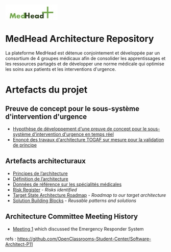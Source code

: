 ![MedHead Logo](./images/logo.png)
# MedHead Architecture Repository

La plateforme MedHead est détenue conjointement et développée par un consortium de 4 groupes médicaux afin de consolider les apprentissages et les ressources partagés et de développer une norme médicale qui optimise les soins aux patients et les interventions d'urgence.

# Artefacts du projet
## Preuve de concept pour le sous-système d'intervention d'urgence
* [Hypothèse de développement d'une preuve de concept pour le sous-système d'intervention d'urgence en temps réel](./artefacts/architecture/hypothesis-emergency-responder/)
* [Enoncé des travaux d'architecture TOGAF sur mesure pour la validation de principe](./artefacts/architecture/architecture-sow/)

## Artefacts architecturaux

* [Principes de l’architecture](./artefacts/architecture/architecture-principles/)
* [Définition de l’architecture](./artefacts/architecture/architecture-definition-document/)
* [Données de référence sur les spécialités médicales](./artefacts/architecture/models/reference-data/specialities/)
* [Risk Register](./artefacts/architecture/risks) - *Risks identified*
* [Target State Architecture Roadmap](./artefacts/architecture/architecture-roadmap/) - *Roadmap to our target architecture*
* [Solution Building Blocks](./artefacts/architecture/solution-building-blocks/) - *Reusable patterns and solutions*

## Architecture Committee Meeting History

* [Meeting 1](./artefacts/architecture/committee/meetings/meeting-1/README.md) which discussed the Emergency Responder System


refs : https://github.com/OpenClassrooms-Student-Center/Software-Architect-P11
